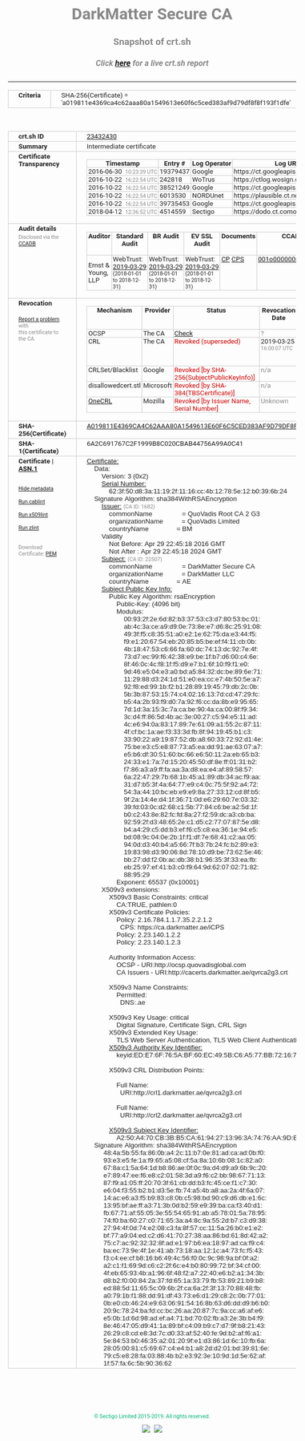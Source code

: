 # DarkMatter Secure CA
### Snapshot of crt.sh
##### Click [here](https://crt.sh/?q=A019811E4369CA4C62AAA80A1549613E60F6C5CED383AF9D79DF8F8F193F1DFE) for a live crt.sh report

---
<!DOCTYPE HTML PUBLIC "-//W3C//DTD HTML 4.0 Transitional//EN">
<HTML>
<HEAD>
  <META http-equiv="Content-Type" content="text/html; charset=UTF-8">
  <TITLE>crt.sh | a019811e4369ca4c62aaa80a1549613e60f6c5ced383af9d79df8f8f193f1dfe</TITLE>
  <META name="description" content="Free CT Log Certificate Search Tool from Sectigo (formerly Comodo CA)">
  <META name="keywords" content="crt.sh, CT, Certificate Transparency, Certificate Search, SSL Certificate, Sectigo, Comodo CA">
  <LINK href="//fonts.googleapis.com/css?family=Roboto+Mono|Roboto:400,400i,700,700i" rel="stylesheet">
  <STYLE type="text/css">
    a {
      white-space: nowrap;
    }
    body {
      color: #888888;
      font: 12pt Roboto, sans-serif;
      padding-top: 10px;
      text-align: center
    }
    form {
      margin: 0px
    }
    span {
      border-radius: 10px
    }
    span.heading {
      color: #888888;
      font: 12pt Roboto, sans-serif
    }
    span.title {
      background-color: #00B373;
      color: #FFFFFF;
      font: bold 18pt Roboto, sans-serif;
      padding: 0px 5px
    }
    span.text {
      color: #888888;
      font: 10pt Roboto, sans-serif
    }
    span.whiteongrey {
      background-color: #D9D9D6;
      color: #FFFFFF;
      font: bold 18pt Roboto, sans-serif;
      padding: 0px 5px
    }
    table {
      border-collapse: collapse;
      color: #222222;
      font: 10pt Roboto, sans-serif;
      margin-left: auto;
      margin-right: auto
    }
    table.options {
      border: none;
      margin-left: 10px
    }
    td, th {
      border: 1px solid #CCCCCC;
      padding: 0px 2px;
      text-align: left;
      vertical-align: top
    }
    td.outer, th.outer {
      border: 1px solid #CCCCCC;
      padding: 2px 20px;
      text-align: left
    }
    th.heading {
      color: #888888;
      font: bold italic 12pt Roboto, sans-serif;
      padding: 20px 0px 0px;
      text-align: center
    }
    th.options, td.options {
      border: none;
      vertical-align: middle
    }
    td.text {
      font: 10pt "Roboto Mono", sans-serif;
      padding: 2px 20px
    }
    td.heading {
      border: none;
      color: #888888;
      font: 12pt Roboto, sans-serif;
      padding-top: 20px;
      text-align: center
    }
    table.lint td, th {
      text-align: center
    }
    .button {
      background-color: #00B373;
      border-radius: 10px;
      color: #FFFFFF;
      font: bold 13pt Roboto, sans-serif
    }
    .copyright {
      font: 8pt Roboto, sans-serif;
      color: #00B373
    }
    .input {
      border: 1px solid #888888;
      font-weight: bold;
      text-align: center
    }
    .small {
      font: 8pt Roboto, sans-serif;
      color: #888888
    }
    .error {
      background-color: #FFDFDF;
      color: #CC0000;
      font-weight: bold
    }
    .fatal {
      background-color: #0000AA;
      color: #FFFFFF;
      font-weight: bold
    }
    .notice {
      background-color: #FFFFDF;
      color: #606000
    }
    .warning {
      background-color: #FFEFDF;
      color: #DF6000
    }
  </STYLE>
</HEAD>
<BODY>

<TABLE>
  <TR>
    <TH class="outer">Criteria</TH>
    <TD class="outer">SHA-256(Certificate) = 'a019811e4369ca4c62aaa80a1549613e60f6c5ced383af9d79df8f8f193f1dfe'</TD>
  </TR>
</TABLE>
<BR>
<TABLE>
  <TR>
    <TH class="outer">crt.sh ID</TH>
    <TD class="outer"><A href="?id=23432430">23432430</A></TD>
  </TR>
  <TR>
    <TH class="outer">Summary</TH>
    <TD class="outer">Intermediate certificate</TD>
  </TR>
  <TR>
    <TH class="outer">Certificate<BR>Transparency</TH>
    <TD class="outer">
<TABLE class="options" style="margin-left:0px">
  <TR>
    <TH>Timestamp</TH>
    <TH>Entry #</TH>
    <TH>Log Operator</TH>
    <TH>Log URL</TH>
  </TR>
  <TR>
    <TD>2016-06-30&nbsp; <FONT class="small">10:23:39 UTC</FONT></TD>
    <TD>19379437</TD>
    <TD>Google</TD>
    <TD>https://ct.googleapis.com/rocketeer</TD>
  </TR>
  <TR>
    <TD>2016-10-22&nbsp; <FONT class="small">16:22:54 UTC</FONT></TD>
    <TD>242818</TD>
    <TD>WoTrus</TD>
    <TD>https://ctlog.wosign.com</TD>
  </TR>
  <TR>
    <TD>2016-10-22&nbsp; <FONT class="small">16:22:54 UTC</FONT></TD>
    <TD>38521249</TD>
    <TD>Google</TD>
    <TD>https://ct.googleapis.com/aviator</TD>
  </TR>
  <TR>
    <TD>2016-10-22&nbsp; <FONT class="small">16:22:54 UTC</FONT></TD>
    <TD>6013530</TD>
    <TD>NORDUnet</TD>
    <TD>https://plausible.ct.nordu.net</TD>
  </TR>
  <TR>
    <TD>2016-10-22&nbsp; <FONT class="small">16:22:54 UTC</FONT></TD>
    <TD>39735453</TD>
    <TD>Google</TD>
    <TD>https://ct.googleapis.com/pilot</TD>
  </TR>
  <TR>
    <TD>2018-04-12&nbsp; <FONT class="small">12:36:52 UTC</FONT></TD>
    <TD>4514559</TD>
    <TD>Sectigo</TD>
    <TD>https://dodo.ct.comodo.com</TD>
  </TR>
</TABLE>
    </TD>
  </TR>
  <TR>
    <TH class="outer">Audit details<BR>
      <DIV class="small" style="padding-top:3px">Disclosed via the
        <A href="//ccadb-public.secure.force.com/mozilla/PublicAllIntermediateCerts" target="_blank">CCADB</A></DIV>
    </TH>
    <TD class="outer">
<TABLE class="options" style="margin-left:0px">
  <TR>
    <TH>Auditor</TH>
    <TH>Standard Audit</TH>
    <TH>BR Audit</TH>
    <TH>EV SSL Audit</TH>
    <TH>Documents</TH>
    <TH>CCADB</TH>
    <TH>Root Owner / Certificate</TH>
  </TR>
  <TR>
    <TD style="vertical-align:middle">Ernst & Young, LLP</TD>
    <TD>WebTrust:
      <A href="https://www.cpacanada.ca/generichandlers/CPACHandler.ashx?attachmentid=227627" target="_blank">2019-03-29</A>
      <BR><FONT style="font-size:8pt">(2018-01-01 to 2018-12-31)</FONT></TD>
    <TD>WebTrust:
      <A href="https://www.cpacanada.ca/generichandlers/CPACHandler.ashx?attachmentid=227628" target="_blank">2019-03-29</A>
      <BR><FONT style="font-size:8pt">(2018-01-01 to 2018-12-31)</FONT></TD>
    <TD>WebTrust:
      <A href="https://www.cpacanada.ca/generichandlers/CPACHandler.ashx?attachmentid=227629" target="_blank">2019-03-29</A>
      <BR><FONT style="font-size:8pt">(2018-01-01 to 2018-12-31)</FONT></TD>
    <TD>
      <A href="https://www.quovadisglobal.com/~/media/Files/Repository/QV_RCA1_RCA3_CPCPS_V4_25.ashx" target="blank">CP</A>
      <A href="https://www.quovadisglobal.com/~/media/Files/Repository/QV_RCA2_CPCPS_v2.5.ashx" target="blank">CPS</A>
    </TD>
    <TD><A href="//ccadb.force.com/001o000000rGG6pAAG" target="_blank">001o000000rGG6pAAG</A></TD>
    <TD><A href="/?id=6006153">QuoVadis</A></TD>
  </TR>
</TABLE>
    </TD>
  </TR>
  <TR>
    <TH class="outer">Revocation<BR><BR>
      <DIV class="small" style="padding-top:3px"><A href="?id=23432430&opt=problemreporting">Report a problem</A> with<BR>this certificate to the CA</DIV></TH>
    <TD class="outer">
      <TABLE class="options" style="margin-left:0px">
        <TR>
          <TH>Mechanism</TH>
          <TH>Provider</TH>
          <TH>Status</TH>
          <TH>Revocation Date</TH>
          <TH>Last Observed in CRL</TH>
          <TH>Last Checked <SPAN style="color:#CC0000;vertical-align:middle;font-size:70%;font-weight:normal">(Error)</SPAN></TH>
        </TR>
        <TR>
          <TD>OCSP</TD>
          <TD>The CA</TD>
          <TD><A href="?id=23432430&opt=ocsp">Check</A></TD>
          <TD><SPAN style="color:#888888">?</SPAN></TD>
          <TD><SPAN style="color:#888888">n/a</SPAN></TD>
          <TD><SPAN style="color:#888888">?</SPAN></TD>
        </TR>
        <TR>
          <TD>CRL</TD>
          <TD>The CA</TD>
          <TD><SPAN style="color:#CC0000">Revoked (superseded)</SPAN></TD><TD>2019-03-25&nbsp; <FONT class="small">16:00:07 UTC</FONT></TD><TD>2019-07-17&nbsp; <FONT class="small">18:48:19 UTC</FONT></TD><TD>2019-12-04&nbsp; <FONT class="small">19:11:38 UTC</FONT></TD>
        </TR>
        <TR>
          <TD>CRLSet/Blacklist</TD>
          <TD>Google</TD>
          <TD><SPAN style="color:#CC0000">Revoked [by SHA-256(SubjectPublicKeyInfo)]</SPAN></TD>
          <TD><SPAN style="color:#888888">n/a</SPAN></TD>
          <TD><SPAN style="color:#888888">n/a</SPAN></TD>
          <TD><SPAN style="color:#888888">n/a</SPAN></TD>
        </TR>
        <TR>
          <TD>disallowedcert.stl</TD>
          <TD>Microsoft</TD>
          <TD><SPAN style="color:#CC0000">Revoked [by SHA-384(TBSCertificate)]</SPAN></TD>
          <TD><SPAN style="color:#888888">n/a</SPAN></TD>
          <TD><SPAN style="color:#888888">n/a</SPAN></TD>
          <TD><SPAN style="color:#888888">n/a</SPAN></TD>
        </TR>
        <TR>
          <TD><A href="/mozilla-onecrl" target="_blank">OneCRL</A></TD>
          <TD>Mozilla</TD>
          <TD><SPAN style="color:#CC0000">Revoked [by Issuer Name, Serial Number]</SPAN></TD><TD><SPAN style="color:#888888">Unknown</SPAN></TD>
          <TD><SPAN style="color:#888888">n/a</SPAN></TD>
          <TD><SPAN style="color:#888888">n/a</SPAN></TD>
        </TR>
      </TABLE>
    </TD>
  </TR>
  <TR>
    <TH class="outer">SHA-256(Certificate)</TH>
    <TD class="outer"><A href="//censys.io/certificates/a019811e4369ca4c62aaa80a1549613e60f6c5ced383af9d79df8f8f193f1dfe">A019811E4369CA4C62AAA80A1549613E60F6C5CED383AF9D79DF8F8F193F1DFE</A></TD>
  </TR>
  <TR>
    <TH class="outer">SHA-1(Certificate)</TH>
    <TD class="outer">6A2C691767C2F1999B8C020CBAB44756A99A0C41</TD>
  </TR>
  <TR>
    <TH class="outer">Certificate | <A href="?asn1=23432430">ASN.1</A>
      <SPAN class="small"><BR>
      <BR><BR><A href="?id=23432430&opt=nometadata">Hide metadata</A>
      <BR><BR><A href="?id=23432430&opt=cablint">Run cablint</A>
      <BR><BR><A href="?id=23432430&opt=x509lint">Run x509lint</A>
      <BR><BR><A href="?id=23432430&opt=zlint">Run zlint</A>
      <BR><BR><BR>Download Certificate: <A href="?d=23432430">PEM</A>
      </SPAN>
    </TH>
    <TD class="text"><A href="?d=23432430">Certificate:</A><BR>&nbsp;&nbsp;&nbsp;&nbsp;Data:<BR>&nbsp;&nbsp;&nbsp;&nbsp;&nbsp;&nbsp;&nbsp;&nbsp;Version:&nbsp;3&nbsp;(0x2)<BR>&nbsp;&nbsp;&nbsp;&nbsp;&nbsp;&nbsp;&nbsp;&nbsp;<A href="?serial=623f50d83a11192f1116cc4b12785e12b0396b24">Serial&nbsp;Number:</A><BR>&nbsp;&nbsp;&nbsp;&nbsp;&nbsp;&nbsp;&nbsp;&nbsp;&nbsp;&nbsp;&nbsp;&nbsp;62:3f:50:d8:3a:11:19:2f:11:16:cc:4b:12:78:5e:12:b0:39:6b:24<BR>&nbsp;&nbsp;&nbsp;&nbsp;Signature&nbsp;Algorithm:&nbsp;sha384WithRSAEncryption<BR>&nbsp;&nbsp;&nbsp;&nbsp;&nbsp;&nbsp;&nbsp;&nbsp;<A href="?caid=1682">Issuer:</A> <SPAN class="small">(CA ID: 1682)</SPAN><BR>&nbsp;&nbsp;&nbsp;&nbsp;&nbsp;&nbsp;&nbsp;&nbsp;&nbsp;&nbsp;&nbsp;&nbsp;commonName&nbsp;&nbsp;&nbsp;&nbsp;&nbsp;&nbsp;&nbsp;&nbsp;&nbsp;&nbsp;&nbsp;&nbsp;&nbsp;&nbsp;&nbsp;&nbsp;=&nbsp;QuoVadis&nbsp;Root&nbsp;CA&nbsp;2&nbsp;G3<BR>&nbsp;&nbsp;&nbsp;&nbsp;&nbsp;&nbsp;&nbsp;&nbsp;&nbsp;&nbsp;&nbsp;&nbsp;organizationName&nbsp;&nbsp;&nbsp;&nbsp;&nbsp;&nbsp;&nbsp;&nbsp;&nbsp;&nbsp;=&nbsp;QuoVadis&nbsp;Limited<BR>&nbsp;&nbsp;&nbsp;&nbsp;&nbsp;&nbsp;&nbsp;&nbsp;&nbsp;&nbsp;&nbsp;&nbsp;countryName&nbsp;&nbsp;&nbsp;&nbsp;&nbsp;&nbsp;&nbsp;&nbsp;&nbsp;&nbsp;&nbsp;&nbsp;&nbsp;&nbsp;&nbsp;=&nbsp;BM<BR>&nbsp;&nbsp;&nbsp;&nbsp;&nbsp;&nbsp;&nbsp;&nbsp;Validity<BR>&nbsp;&nbsp;&nbsp;&nbsp;&nbsp;&nbsp;&nbsp;&nbsp;&nbsp;&nbsp;&nbsp;&nbsp;Not&nbsp;Before:&nbsp;Apr&nbsp;29&nbsp;22:45:18&nbsp;2016&nbsp;GMT<BR>&nbsp;&nbsp;&nbsp;&nbsp;&nbsp;&nbsp;&nbsp;&nbsp;&nbsp;&nbsp;&nbsp;&nbsp;Not&nbsp;After&nbsp;:&nbsp;Apr&nbsp;29&nbsp;22:45:18&nbsp;2024&nbsp;GMT<BR>&nbsp;&nbsp;&nbsp;&nbsp;&nbsp;&nbsp;&nbsp;&nbsp;<A href="?caid=22507">Subject:</A> <SPAN class="small">(CA ID: 22507)</SPAN><BR>&nbsp;&nbsp;&nbsp;&nbsp;&nbsp;&nbsp;&nbsp;&nbsp;&nbsp;&nbsp;&nbsp;&nbsp;commonName&nbsp;&nbsp;&nbsp;&nbsp;&nbsp;&nbsp;&nbsp;&nbsp;&nbsp;&nbsp;&nbsp;&nbsp;&nbsp;&nbsp;&nbsp;&nbsp;=&nbsp;DarkMatter&nbsp;Secure&nbsp;CA<BR>&nbsp;&nbsp;&nbsp;&nbsp;&nbsp;&nbsp;&nbsp;&nbsp;&nbsp;&nbsp;&nbsp;&nbsp;organizationName&nbsp;&nbsp;&nbsp;&nbsp;&nbsp;&nbsp;&nbsp;&nbsp;&nbsp;&nbsp;=&nbsp;DarkMatter&nbsp;LLC<BR>&nbsp;&nbsp;&nbsp;&nbsp;&nbsp;&nbsp;&nbsp;&nbsp;&nbsp;&nbsp;&nbsp;&nbsp;countryName&nbsp;&nbsp;&nbsp;&nbsp;&nbsp;&nbsp;&nbsp;&nbsp;&nbsp;&nbsp;&nbsp;&nbsp;&nbsp;&nbsp;&nbsp;=&nbsp;AE<BR>&nbsp;&nbsp;&nbsp;&nbsp;&nbsp;&nbsp;&nbsp;&nbsp;<A href="?spkisha256=fcd76cca2347e5cd5b39347f51cf43654b69a2bfc9073670a6be47d8701e6e0e">Subject&nbsp;Public&nbsp;Key&nbsp;Info:</A><BR>&nbsp;&nbsp;&nbsp;&nbsp;&nbsp;&nbsp;&nbsp;&nbsp;&nbsp;&nbsp;&nbsp;&nbsp;Public&nbsp;Key&nbsp;Algorithm:&nbsp;rsaEncryption<BR>&nbsp;&nbsp;&nbsp;&nbsp;&nbsp;&nbsp;&nbsp;&nbsp;&nbsp;&nbsp;&nbsp;&nbsp;&nbsp;&nbsp;&nbsp;&nbsp;Public-Key:&nbsp;(4096&nbsp;bit)<BR>&nbsp;&nbsp;&nbsp;&nbsp;&nbsp;&nbsp;&nbsp;&nbsp;&nbsp;&nbsp;&nbsp;&nbsp;&nbsp;&nbsp;&nbsp;&nbsp;Modulus:<BR>&nbsp;&nbsp;&nbsp;&nbsp;&nbsp;&nbsp;&nbsp;&nbsp;&nbsp;&nbsp;&nbsp;&nbsp;&nbsp;&nbsp;&nbsp;&nbsp;&nbsp;&nbsp;&nbsp;&nbsp;00:93:2f:2e:6d:82:b3:37:53:c3:d7:80:53:bc:01:<BR>&nbsp;&nbsp;&nbsp;&nbsp;&nbsp;&nbsp;&nbsp;&nbsp;&nbsp;&nbsp;&nbsp;&nbsp;&nbsp;&nbsp;&nbsp;&nbsp;&nbsp;&nbsp;&nbsp;&nbsp;ab:4c:3a:ce:a9:d9:0e:73:8e:e7:d6:8c:25:91:08:<BR>&nbsp;&nbsp;&nbsp;&nbsp;&nbsp;&nbsp;&nbsp;&nbsp;&nbsp;&nbsp;&nbsp;&nbsp;&nbsp;&nbsp;&nbsp;&nbsp;&nbsp;&nbsp;&nbsp;&nbsp;49:3f:f5:c8:35:51:a0:e2:1e:62:75:da:e3:44:f5:<BR>&nbsp;&nbsp;&nbsp;&nbsp;&nbsp;&nbsp;&nbsp;&nbsp;&nbsp;&nbsp;&nbsp;&nbsp;&nbsp;&nbsp;&nbsp;&nbsp;&nbsp;&nbsp;&nbsp;&nbsp;f9:e1:20:67:54:eb:20:85:b5:be:ef:f4:11:cb:0b:<BR>&nbsp;&nbsp;&nbsp;&nbsp;&nbsp;&nbsp;&nbsp;&nbsp;&nbsp;&nbsp;&nbsp;&nbsp;&nbsp;&nbsp;&nbsp;&nbsp;&nbsp;&nbsp;&nbsp;&nbsp;4b:18:47:53:c6:66:fa:60:dc:74:13:dc:92:7e:4f:<BR>&nbsp;&nbsp;&nbsp;&nbsp;&nbsp;&nbsp;&nbsp;&nbsp;&nbsp;&nbsp;&nbsp;&nbsp;&nbsp;&nbsp;&nbsp;&nbsp;&nbsp;&nbsp;&nbsp;&nbsp;73:d7:ec:99:f6:42:38:e9:be:1f:b7:d6:00:c4:6e:<BR>&nbsp;&nbsp;&nbsp;&nbsp;&nbsp;&nbsp;&nbsp;&nbsp;&nbsp;&nbsp;&nbsp;&nbsp;&nbsp;&nbsp;&nbsp;&nbsp;&nbsp;&nbsp;&nbsp;&nbsp;8f:46:0c:4c:f8:1f:f5:d9:e7:b1:6f:10:f9:f1:e0:<BR>&nbsp;&nbsp;&nbsp;&nbsp;&nbsp;&nbsp;&nbsp;&nbsp;&nbsp;&nbsp;&nbsp;&nbsp;&nbsp;&nbsp;&nbsp;&nbsp;&nbsp;&nbsp;&nbsp;&nbsp;9d:46:e5:04:e3:a0:bd:a5:84:32:dc:be:89:6e:71:<BR>&nbsp;&nbsp;&nbsp;&nbsp;&nbsp;&nbsp;&nbsp;&nbsp;&nbsp;&nbsp;&nbsp;&nbsp;&nbsp;&nbsp;&nbsp;&nbsp;&nbsp;&nbsp;&nbsp;&nbsp;11:29:88:d3:24:1d:51:e0:ea:cc:e7:4b:50:5e:a7:<BR>&nbsp;&nbsp;&nbsp;&nbsp;&nbsp;&nbsp;&nbsp;&nbsp;&nbsp;&nbsp;&nbsp;&nbsp;&nbsp;&nbsp;&nbsp;&nbsp;&nbsp;&nbsp;&nbsp;&nbsp;92:f8:ed:99:1b:f2:b1:28:89:19:45:79:db:2c:0b:<BR>&nbsp;&nbsp;&nbsp;&nbsp;&nbsp;&nbsp;&nbsp;&nbsp;&nbsp;&nbsp;&nbsp;&nbsp;&nbsp;&nbsp;&nbsp;&nbsp;&nbsp;&nbsp;&nbsp;&nbsp;5b:3b:87:53:15:74:c4:02:16:13:7d:cd:47:29:fc:<BR>&nbsp;&nbsp;&nbsp;&nbsp;&nbsp;&nbsp;&nbsp;&nbsp;&nbsp;&nbsp;&nbsp;&nbsp;&nbsp;&nbsp;&nbsp;&nbsp;&nbsp;&nbsp;&nbsp;&nbsp;b5:4a:2b:93:f9:d0:7a:92:f6:cc:da:8b:e9:95:65:<BR>&nbsp;&nbsp;&nbsp;&nbsp;&nbsp;&nbsp;&nbsp;&nbsp;&nbsp;&nbsp;&nbsp;&nbsp;&nbsp;&nbsp;&nbsp;&nbsp;&nbsp;&nbsp;&nbsp;&nbsp;7d:1d:3a:15:3c:7a:ca:be:90:4a:ca:00:8f:f9:34:<BR>&nbsp;&nbsp;&nbsp;&nbsp;&nbsp;&nbsp;&nbsp;&nbsp;&nbsp;&nbsp;&nbsp;&nbsp;&nbsp;&nbsp;&nbsp;&nbsp;&nbsp;&nbsp;&nbsp;&nbsp;3c:d4:ff:86:5d:4b:ac:3e:00:27:c5:94:e5:11:ad:<BR>&nbsp;&nbsp;&nbsp;&nbsp;&nbsp;&nbsp;&nbsp;&nbsp;&nbsp;&nbsp;&nbsp;&nbsp;&nbsp;&nbsp;&nbsp;&nbsp;&nbsp;&nbsp;&nbsp;&nbsp;4c:e6:94:0a:83:17:89:7e:61:09:a1:55:2c:87:11:<BR>&nbsp;&nbsp;&nbsp;&nbsp;&nbsp;&nbsp;&nbsp;&nbsp;&nbsp;&nbsp;&nbsp;&nbsp;&nbsp;&nbsp;&nbsp;&nbsp;&nbsp;&nbsp;&nbsp;&nbsp;4f:cf:bc:1a:ae:f3:33:3d:fb:8f:94:19:45:b1:c3:<BR>&nbsp;&nbsp;&nbsp;&nbsp;&nbsp;&nbsp;&nbsp;&nbsp;&nbsp;&nbsp;&nbsp;&nbsp;&nbsp;&nbsp;&nbsp;&nbsp;&nbsp;&nbsp;&nbsp;&nbsp;33:90:22:a9:19:87:52:db:a8:60:33:72:92:d1:4e:<BR>&nbsp;&nbsp;&nbsp;&nbsp;&nbsp;&nbsp;&nbsp;&nbsp;&nbsp;&nbsp;&nbsp;&nbsp;&nbsp;&nbsp;&nbsp;&nbsp;&nbsp;&nbsp;&nbsp;&nbsp;75:be:e3:c5:e8:87:73:a5:ea:dd:91:ae:63:07:a7:<BR>&nbsp;&nbsp;&nbsp;&nbsp;&nbsp;&nbsp;&nbsp;&nbsp;&nbsp;&nbsp;&nbsp;&nbsp;&nbsp;&nbsp;&nbsp;&nbsp;&nbsp;&nbsp;&nbsp;&nbsp;e5:b6:df:30:51:60:bc:66:e6:50:11:2a:eb:65:b3:<BR>&nbsp;&nbsp;&nbsp;&nbsp;&nbsp;&nbsp;&nbsp;&nbsp;&nbsp;&nbsp;&nbsp;&nbsp;&nbsp;&nbsp;&nbsp;&nbsp;&nbsp;&nbsp;&nbsp;&nbsp;24:33:e1:7a:7d:15:20:45:50:df:8e:ff:01:31:b2:<BR>&nbsp;&nbsp;&nbsp;&nbsp;&nbsp;&nbsp;&nbsp;&nbsp;&nbsp;&nbsp;&nbsp;&nbsp;&nbsp;&nbsp;&nbsp;&nbsp;&nbsp;&nbsp;&nbsp;&nbsp;f7:86:a3:a9:ff:fa:aa:3a:d8:ea:e4:af:89:58:57:<BR>&nbsp;&nbsp;&nbsp;&nbsp;&nbsp;&nbsp;&nbsp;&nbsp;&nbsp;&nbsp;&nbsp;&nbsp;&nbsp;&nbsp;&nbsp;&nbsp;&nbsp;&nbsp;&nbsp;&nbsp;6a:22:47:29:7b:68:1b:45:a1:89:db:34:ac:f9:aa:<BR>&nbsp;&nbsp;&nbsp;&nbsp;&nbsp;&nbsp;&nbsp;&nbsp;&nbsp;&nbsp;&nbsp;&nbsp;&nbsp;&nbsp;&nbsp;&nbsp;&nbsp;&nbsp;&nbsp;&nbsp;31:d7:b5:3f:4a:64:77:e9:c4:0c:75:5f:92:a4:72:<BR>&nbsp;&nbsp;&nbsp;&nbsp;&nbsp;&nbsp;&nbsp;&nbsp;&nbsp;&nbsp;&nbsp;&nbsp;&nbsp;&nbsp;&nbsp;&nbsp;&nbsp;&nbsp;&nbsp;&nbsp;54:3a:44:10:bc:eb:e9:e9:8a:27:33:12:cd:8f:b5:<BR>&nbsp;&nbsp;&nbsp;&nbsp;&nbsp;&nbsp;&nbsp;&nbsp;&nbsp;&nbsp;&nbsp;&nbsp;&nbsp;&nbsp;&nbsp;&nbsp;&nbsp;&nbsp;&nbsp;&nbsp;9f:2a:14:4e:d4:1f:36:71:0d:e6:29:60:7e:03:32:<BR>&nbsp;&nbsp;&nbsp;&nbsp;&nbsp;&nbsp;&nbsp;&nbsp;&nbsp;&nbsp;&nbsp;&nbsp;&nbsp;&nbsp;&nbsp;&nbsp;&nbsp;&nbsp;&nbsp;&nbsp;39:fd:03:0c:d2:68:c1:5b:77:84:c6:be:a2:5d:1f:<BR>&nbsp;&nbsp;&nbsp;&nbsp;&nbsp;&nbsp;&nbsp;&nbsp;&nbsp;&nbsp;&nbsp;&nbsp;&nbsp;&nbsp;&nbsp;&nbsp;&nbsp;&nbsp;&nbsp;&nbsp;b0:c2:43:8e:82:fc:fd:8a:27:f2:59:dc:a3:cb:ba:<BR>&nbsp;&nbsp;&nbsp;&nbsp;&nbsp;&nbsp;&nbsp;&nbsp;&nbsp;&nbsp;&nbsp;&nbsp;&nbsp;&nbsp;&nbsp;&nbsp;&nbsp;&nbsp;&nbsp;&nbsp;92:59:2f:d3:48:65:2e:c1:d5:c2:77:07:87:5e:d8:<BR>&nbsp;&nbsp;&nbsp;&nbsp;&nbsp;&nbsp;&nbsp;&nbsp;&nbsp;&nbsp;&nbsp;&nbsp;&nbsp;&nbsp;&nbsp;&nbsp;&nbsp;&nbsp;&nbsp;&nbsp;b4:a4:29:c5:dd:b3:ef:f6:c5:c8:ea:36:1e:94:e5:<BR>&nbsp;&nbsp;&nbsp;&nbsp;&nbsp;&nbsp;&nbsp;&nbsp;&nbsp;&nbsp;&nbsp;&nbsp;&nbsp;&nbsp;&nbsp;&nbsp;&nbsp;&nbsp;&nbsp;&nbsp;bd:08:9c:04:0e:2b:1f:f1:df:7e:68:41:c2:aa:05:<BR>&nbsp;&nbsp;&nbsp;&nbsp;&nbsp;&nbsp;&nbsp;&nbsp;&nbsp;&nbsp;&nbsp;&nbsp;&nbsp;&nbsp;&nbsp;&nbsp;&nbsp;&nbsp;&nbsp;&nbsp;94:0d:d3:40:b4:a5:66:7f:b3:7b:24:fc:b2:89:e3:<BR>&nbsp;&nbsp;&nbsp;&nbsp;&nbsp;&nbsp;&nbsp;&nbsp;&nbsp;&nbsp;&nbsp;&nbsp;&nbsp;&nbsp;&nbsp;&nbsp;&nbsp;&nbsp;&nbsp;&nbsp;19:83:98:d3:90:06:8d:78:10:d9:be:73:62:5e:46:<BR>&nbsp;&nbsp;&nbsp;&nbsp;&nbsp;&nbsp;&nbsp;&nbsp;&nbsp;&nbsp;&nbsp;&nbsp;&nbsp;&nbsp;&nbsp;&nbsp;&nbsp;&nbsp;&nbsp;&nbsp;bb:27:dd:f2:0b:ac:db:38:b1:96:35:3f:33:ea:fb:<BR>&nbsp;&nbsp;&nbsp;&nbsp;&nbsp;&nbsp;&nbsp;&nbsp;&nbsp;&nbsp;&nbsp;&nbsp;&nbsp;&nbsp;&nbsp;&nbsp;&nbsp;&nbsp;&nbsp;&nbsp;eb:25:97:ef:41:b3:c0:f9:64:9d:62:07:02:71:82:<BR>&nbsp;&nbsp;&nbsp;&nbsp;&nbsp;&nbsp;&nbsp;&nbsp;&nbsp;&nbsp;&nbsp;&nbsp;&nbsp;&nbsp;&nbsp;&nbsp;&nbsp;&nbsp;&nbsp;&nbsp;88:95:29<BR>&nbsp;&nbsp;&nbsp;&nbsp;&nbsp;&nbsp;&nbsp;&nbsp;&nbsp;&nbsp;&nbsp;&nbsp;&nbsp;&nbsp;&nbsp;&nbsp;Exponent:&nbsp;65537&nbsp;(0x10001)<BR>&nbsp;&nbsp;&nbsp;&nbsp;&nbsp;&nbsp;&nbsp;&nbsp;X509v3&nbsp;extensions:<BR>&nbsp;&nbsp;&nbsp;&nbsp;&nbsp;&nbsp;&nbsp;&nbsp;&nbsp;&nbsp;&nbsp;&nbsp;X509v3&nbsp;Basic&nbsp;Constraints:&nbsp;critical<BR>&nbsp;&nbsp;&nbsp;&nbsp;&nbsp;&nbsp;&nbsp;&nbsp;&nbsp;&nbsp;&nbsp;&nbsp;&nbsp;&nbsp;&nbsp;&nbsp;CA:TRUE,&nbsp;pathlen:0<BR>&nbsp;&nbsp;&nbsp;&nbsp;&nbsp;&nbsp;&nbsp;&nbsp;&nbsp;&nbsp;&nbsp;&nbsp;X509v3&nbsp;Certificate&nbsp;Policies:&nbsp;<BR>&nbsp;&nbsp;&nbsp;&nbsp;&nbsp;&nbsp;&nbsp;&nbsp;&nbsp;&nbsp;&nbsp;&nbsp;&nbsp;&nbsp;&nbsp;&nbsp;Policy:&nbsp;2.16.784.1.1.7.35.2.2.1.2<BR>&nbsp;&nbsp;&nbsp;&nbsp;&nbsp;&nbsp;&nbsp;&nbsp;&nbsp;&nbsp;&nbsp;&nbsp;&nbsp;&nbsp;&nbsp;&nbsp;&nbsp;&nbsp;CPS:&nbsp;https://ca.darkmatter.ae/iCPS<BR>&nbsp;&nbsp;&nbsp;&nbsp;&nbsp;&nbsp;&nbsp;&nbsp;&nbsp;&nbsp;&nbsp;&nbsp;&nbsp;&nbsp;&nbsp;&nbsp;Policy:&nbsp;2.23.140.1.2.2<BR>&nbsp;&nbsp;&nbsp;&nbsp;&nbsp;&nbsp;&nbsp;&nbsp;&nbsp;&nbsp;&nbsp;&nbsp;&nbsp;&nbsp;&nbsp;&nbsp;Policy:&nbsp;2.23.140.1.2.3<BR><BR>&nbsp;&nbsp;&nbsp;&nbsp;&nbsp;&nbsp;&nbsp;&nbsp;&nbsp;&nbsp;&nbsp;&nbsp;Authority&nbsp;Information&nbsp;Access:&nbsp;<BR>&nbsp;&nbsp;&nbsp;&nbsp;&nbsp;&nbsp;&nbsp;&nbsp;&nbsp;&nbsp;&nbsp;&nbsp;&nbsp;&nbsp;&nbsp;&nbsp;OCSP&nbsp;-&nbsp;URI:http://ocsp.quovadisglobal.com<BR>&nbsp;&nbsp;&nbsp;&nbsp;&nbsp;&nbsp;&nbsp;&nbsp;&nbsp;&nbsp;&nbsp;&nbsp;&nbsp;&nbsp;&nbsp;&nbsp;CA&nbsp;Issuers&nbsp;-&nbsp;URI:http://cacerts.darkmatter.ae/qvrca2g3.crt<BR><BR>&nbsp;&nbsp;&nbsp;&nbsp;&nbsp;&nbsp;&nbsp;&nbsp;&nbsp;&nbsp;&nbsp;&nbsp;X509v3&nbsp;Name&nbsp;Constraints:&nbsp;<BR>&nbsp;&nbsp;&nbsp;&nbsp;&nbsp;&nbsp;&nbsp;&nbsp;&nbsp;&nbsp;&nbsp;&nbsp;&nbsp;&nbsp;&nbsp;&nbsp;Permitted:<BR>&nbsp;&nbsp;&nbsp;&nbsp;&nbsp;&nbsp;&nbsp;&nbsp;&nbsp;&nbsp;&nbsp;&nbsp;&nbsp;&nbsp;&nbsp;&nbsp;&nbsp;&nbsp;DNS:.ae<BR><BR>&nbsp;&nbsp;&nbsp;&nbsp;&nbsp;&nbsp;&nbsp;&nbsp;&nbsp;&nbsp;&nbsp;&nbsp;X509v3&nbsp;Key&nbsp;Usage:&nbsp;critical<BR>&nbsp;&nbsp;&nbsp;&nbsp;&nbsp;&nbsp;&nbsp;&nbsp;&nbsp;&nbsp;&nbsp;&nbsp;&nbsp;&nbsp;&nbsp;&nbsp;Digital&nbsp;Signature,&nbsp;Certificate&nbsp;Sign,&nbsp;CRL&nbsp;Sign<BR>&nbsp;&nbsp;&nbsp;&nbsp;&nbsp;&nbsp;&nbsp;&nbsp;&nbsp;&nbsp;&nbsp;&nbsp;X509v3&nbsp;Extended&nbsp;Key&nbsp;Usage:&nbsp;<BR>&nbsp;&nbsp;&nbsp;&nbsp;&nbsp;&nbsp;&nbsp;&nbsp;&nbsp;&nbsp;&nbsp;&nbsp;&nbsp;&nbsp;&nbsp;&nbsp;TLS&nbsp;Web&nbsp;Server&nbsp;Authentication,&nbsp;TLS&nbsp;Web&nbsp;Client&nbsp;Authentication,&nbsp;OCSP&nbsp;Signing<BR>&nbsp;&nbsp;&nbsp;&nbsp;&nbsp;&nbsp;&nbsp;&nbsp;&nbsp;&nbsp;&nbsp;&nbsp;<A href="?ski=ede76f765abf60ec495bc6a577bb7216719bc43d">X509v3&nbsp;Authority&nbsp;Key&nbsp;Identifier:</A><BR>&nbsp;&nbsp;&nbsp;&nbsp;&nbsp;&nbsp;&nbsp;&nbsp;&nbsp;&nbsp;&nbsp;&nbsp;&nbsp;&nbsp;&nbsp;&nbsp;keyid:ED:E7:6F:76:5A:BF:60:EC:49:5B:C6:A5:77:BB:72:16:71:9B:C4:3D<BR><BR>&nbsp;&nbsp;&nbsp;&nbsp;&nbsp;&nbsp;&nbsp;&nbsp;&nbsp;&nbsp;&nbsp;&nbsp;X509v3&nbsp;CRL&nbsp;Distribution&nbsp;Points:&nbsp;<BR><BR>&nbsp;&nbsp;&nbsp;&nbsp;&nbsp;&nbsp;&nbsp;&nbsp;&nbsp;&nbsp;&nbsp;&nbsp;&nbsp;&nbsp;&nbsp;&nbsp;Full&nbsp;Name:<BR>&nbsp;&nbsp;&nbsp;&nbsp;&nbsp;&nbsp;&nbsp;&nbsp;&nbsp;&nbsp;&nbsp;&nbsp;&nbsp;&nbsp;&nbsp;&nbsp;&nbsp;&nbsp;URI:http://crl1.darkmatter.ae/qvrca2g3.crl<BR><BR>&nbsp;&nbsp;&nbsp;&nbsp;&nbsp;&nbsp;&nbsp;&nbsp;&nbsp;&nbsp;&nbsp;&nbsp;&nbsp;&nbsp;&nbsp;&nbsp;Full&nbsp;Name:<BR>&nbsp;&nbsp;&nbsp;&nbsp;&nbsp;&nbsp;&nbsp;&nbsp;&nbsp;&nbsp;&nbsp;&nbsp;&nbsp;&nbsp;&nbsp;&nbsp;&nbsp;&nbsp;URI:http://crl2.darkmatter.ae/qvrca2g3.crl<BR><BR>&nbsp;&nbsp;&nbsp;&nbsp;&nbsp;&nbsp;&nbsp;&nbsp;&nbsp;&nbsp;&nbsp;&nbsp;<A href="?ski=a250a470cb3bb5ca61942713963a7476aa9dec34">X509v3&nbsp;Subject&nbsp;Key&nbsp;Identifier:</A><BR>&nbsp;&nbsp;&nbsp;&nbsp;&nbsp;&nbsp;&nbsp;&nbsp;&nbsp;&nbsp;&nbsp;&nbsp;&nbsp;&nbsp;&nbsp;&nbsp;A2:50:A4:70:CB:3B:B5:CA:61:94:27:13:96:3A:74:76:AA:9D:EC:34<BR>&nbsp;&nbsp;&nbsp;&nbsp;Signature&nbsp;Algorithm:&nbsp;sha384WithRSAEncryption<BR>&nbsp;&nbsp;&nbsp;&nbsp;&nbsp;&nbsp;&nbsp;&nbsp;&nbsp;48:4a:5b:55:fa:86:0b:a4:2c:11:b7:0e:81:ad:ca:ad:0b:f0:<BR>&nbsp;&nbsp;&nbsp;&nbsp;&nbsp;&nbsp;&nbsp;&nbsp;&nbsp;93:e3:e5:fe:1a:f9:65:a5:08:cf:5a:8a:10:6b:08:1c:82:a0:<BR>&nbsp;&nbsp;&nbsp;&nbsp;&nbsp;&nbsp;&nbsp;&nbsp;&nbsp;67:8a:c1:5a:64:1d:b8:86:ae:0f:0c:9a:d4:d9:a9:6b:9c:20:<BR>&nbsp;&nbsp;&nbsp;&nbsp;&nbsp;&nbsp;&nbsp;&nbsp;&nbsp;e7:89:47:ee:f6:e8:c2:01:58:3d:a9:f6:c2:bb:98:67:71:13:<BR>&nbsp;&nbsp;&nbsp;&nbsp;&nbsp;&nbsp;&nbsp;&nbsp;&nbsp;87:f9:a1:05:ff:20:70:3f:61:cb:dd:b3:fc:45:ce:f1:c7:30:<BR>&nbsp;&nbsp;&nbsp;&nbsp;&nbsp;&nbsp;&nbsp;&nbsp;&nbsp;e6:04:f3:55:b2:b1:d3:5e:fb:74:a5:4b:a8:aa:2a:4f:6a:07:<BR>&nbsp;&nbsp;&nbsp;&nbsp;&nbsp;&nbsp;&nbsp;&nbsp;&nbsp;14:ac:e6:a3:f5:b9:83:c8:0b:c5:98:bd:90:c9:d6:db:e1:6c:<BR>&nbsp;&nbsp;&nbsp;&nbsp;&nbsp;&nbsp;&nbsp;&nbsp;&nbsp;13:95:bf:ae:ff:a3:71:3b:0d:b2:59:e9:39:ba:ca:f3:40:d1:<BR>&nbsp;&nbsp;&nbsp;&nbsp;&nbsp;&nbsp;&nbsp;&nbsp;&nbsp;fb:67:71:af:55:05:3e:55:54:65:91:ab:a5:78:01:5a:78:95:<BR>&nbsp;&nbsp;&nbsp;&nbsp;&nbsp;&nbsp;&nbsp;&nbsp;&nbsp;74:f0:ba:60:27:c0:71:65:3a:a4:8c:9a:55:2d:b7:c3:d9:38:<BR>&nbsp;&nbsp;&nbsp;&nbsp;&nbsp;&nbsp;&nbsp;&nbsp;&nbsp;27:94:4f:0d:74:e2:08:c3:fa:8f:57:cc:11:5a:26:b0:e1:e2:<BR>&nbsp;&nbsp;&nbsp;&nbsp;&nbsp;&nbsp;&nbsp;&nbsp;&nbsp;bf:77:a9:04:ed:c2:d6:41:70:27:38:aa:86:bd:61:8d:42:a2:<BR>&nbsp;&nbsp;&nbsp;&nbsp;&nbsp;&nbsp;&nbsp;&nbsp;&nbsp;75:c7:ac:92:32:32:8f:ad:e1:97:b6:ea:18:97:ad:ca:f9:c4:<BR>&nbsp;&nbsp;&nbsp;&nbsp;&nbsp;&nbsp;&nbsp;&nbsp;&nbsp;ba:ec:73:9e:4f:1e:41:ab:73:18:aa:12:1c:a4:73:fc:f5:43:<BR>&nbsp;&nbsp;&nbsp;&nbsp;&nbsp;&nbsp;&nbsp;&nbsp;&nbsp;f3:c4:ee:cf:b8:16:b6:49:4c:56:f0:0c:9c:98:9a:bf:0f:a2:<BR>&nbsp;&nbsp;&nbsp;&nbsp;&nbsp;&nbsp;&nbsp;&nbsp;&nbsp;a2:c1:f1:69:9d:c6:c2:2f:6c:e4:b0:80:99:72:bf:34:cf:00:<BR>&nbsp;&nbsp;&nbsp;&nbsp;&nbsp;&nbsp;&nbsp;&nbsp;&nbsp;4f:eb:65:93:4b:a1:96:6f:48:f2:a7:22:40:e6:b2:a1:34:3b:<BR>&nbsp;&nbsp;&nbsp;&nbsp;&nbsp;&nbsp;&nbsp;&nbsp;&nbsp;d8:b2:f0:00:84:2a:37:fd:65:1a:33:79:fb:53:89:21:b9:b8:<BR>&nbsp;&nbsp;&nbsp;&nbsp;&nbsp;&nbsp;&nbsp;&nbsp;&nbsp;ed:88:5d:11:65:5c:09:6b:2f:ca:6a:2f:3f:13:70:88:48:fb:<BR>&nbsp;&nbsp;&nbsp;&nbsp;&nbsp;&nbsp;&nbsp;&nbsp;&nbsp;a0:79:1b:f1:88:dd:91:df:43:73:e6:d1:29:c8:2c:0b:77:01:<BR>&nbsp;&nbsp;&nbsp;&nbsp;&nbsp;&nbsp;&nbsp;&nbsp;&nbsp;0b:e0:cb:46:24:e9:63:06:91:54:16:8b:63:d6:dd:d9:b6:b0:<BR>&nbsp;&nbsp;&nbsp;&nbsp;&nbsp;&nbsp;&nbsp;&nbsp;&nbsp;20:9c:78:24:ba:fd:cc:bc:26:aa:20:87:7c:9a:cc:a6:af:e6:<BR>&nbsp;&nbsp;&nbsp;&nbsp;&nbsp;&nbsp;&nbsp;&nbsp;&nbsp;e5:0b:1d:6d:98:ad:ef:a4:71:bd:70:02:fb:a3:2e:3b:b4:f9:<BR>&nbsp;&nbsp;&nbsp;&nbsp;&nbsp;&nbsp;&nbsp;&nbsp;&nbsp;8e:46:47:05:d9:41:1a:89:bf:c4:09:b9:c7:d7:9f:b8:21:43:<BR>&nbsp;&nbsp;&nbsp;&nbsp;&nbsp;&nbsp;&nbsp;&nbsp;&nbsp;26:29:c8:cd:e8:3d:7c:d0:33:af:52:40:fe:9d:b2:af:f6:a1:<BR>&nbsp;&nbsp;&nbsp;&nbsp;&nbsp;&nbsp;&nbsp;&nbsp;&nbsp;5e:84:53:b0:46:35:a2:01:20:9f:e1:d3:86:1d:6c:10:fb:6a:<BR>&nbsp;&nbsp;&nbsp;&nbsp;&nbsp;&nbsp;&nbsp;&nbsp;&nbsp;28:05:00:81:c5:69:67:c4:e4:b1:a8:2d:d2:01:bd:39:81:6e:<BR>&nbsp;&nbsp;&nbsp;&nbsp;&nbsp;&nbsp;&nbsp;&nbsp;&nbsp;79:c5:e8:28:fa:03:88:4b:b2:e3:92:3e:10:9d:1d:5e:62:af:<BR>&nbsp;&nbsp;&nbsp;&nbsp;&nbsp;&nbsp;&nbsp;&nbsp;&nbsp;1f:57:fa:6c:5b:90:36:62<BR>    </TD>
  </TR>
</TABLE>

  <BR><BR><BR>

  <P class="copyright">&copy; Sectigo Limited 2015-2019. All rights reserved.</P>
  <DIV>
    <A href="https://sectigo.com/"><IMG src="/sectigo_s.png"></A>
    &nbsp;<A href="https://github.com/crtsh"><IMG src="/GitHub-Mark-32px.png"></A>
  </DIV>
</BODY>
</HTML>
